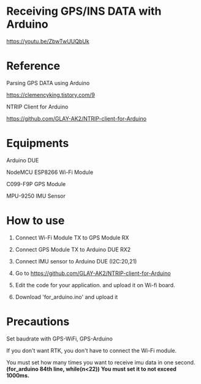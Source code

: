 # Receiving GPS/INS DATA with Arduino
https://youtu.be/ZbwTwUUQbUk


# Reference
Parsing GPS DATA using Arduino

https://clemencyking.tistory.com/9

NTRIP Client for Arduino

https://github.com/GLAY-AK2/NTRIP-client-for-Arduino


# Equipments

 Arduino DUE
 
 NodeMCU ESP8266 Wi-Fi Module
 
 C099-F9P GPS Module
 
 MPU-9250 IMU Sensor


# How to use

1. Connect Wi-Fi Module TX to GPS Module RX

2. Connect GPS Module TX to Arduino DUE RX2

3. Connect IMU sensor to Arduino DUE (I2C:20,21)

4. Go to https://github.com/GLAY-AK2/NTRIP-client-for-Arduino

5. Edit the code for your application. and upload it on Wi-fi board.

6. Download 'for_arduino.ino' and upload it


# Precautions

Set baudrate with GPS-WiFi, GPS-Arduino

If you don't want RTK, you don't have to connect the Wi-Fi module.

You must set how many times you want to receive imu data in one second.  **(for_arduino 84th line, while(n<22))** **You must set it to not exceed 1000ms.**
